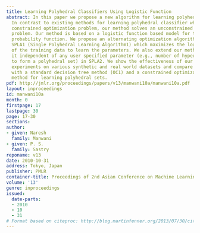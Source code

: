 ```yaml
---
title: Learning Polyhedral Classifiers Using Logistic Function
abstract: In this paper we propose a new algorithm for learning polyhedral classifiers.
  In contrast to existing methods for learning polyhedral classifier which solve a
  constrained optimization problem, our method solves an unconstrained optimization
  problem. Our method is based on a logistic function based model for the posterior
  probability function. We propose an alternating optimization algorithm, namely,
  SPLA1 (Single Polyhedral Learning Algorithm1) which maximizes the loglikelihood
  of the training data to learn the parameters. We also extend our method to make
  it independent of any user specified parameter (e.g., number of hyperplanes required
  to form a polyhedral set) in SPLA2. We show the effectiveness of our approach with
  experiments on various synthetic and real world datasets and compare our approach
  with a standard decision tree method (OC1) and a constrained optimization based
  method for learning polyhedral sets.
pdf: http://jmlr.org/proceedings/papers/v13/manwani10a/manwani10a.pdf
layout: inproceedings
id: manwani10a
month: 0
firstpage: 17
lastpage: 30
page: 17-30
sections: 
author:
- given: Naresh
  family: Manwani
- given: P. S.
  family: Sastry
reponame: v13
date: 2010-10-31
address: Tokyo, Japan
publisher: PMLR
container-title: Proceedings of 2nd Asian Conference on Machine Learning
volume: '13'
genre: inproceedings
issued:
  date-parts:
  - 2010
  - 10
  - 31
# Format based on citeproc: http://blog.martinfenner.org/2013/07/30/citeproc-yaml-for-bibliographies/
---
```

